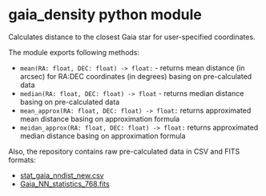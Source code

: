 # gaia_density python module
Calculates distance to the closest Gaia star for user-specified coordinates.

The module exports following methods:

- `mean(RA: float, DEC: float) -> float:` - returns mean distance (in arcsec) for RA:DEC coordinates (in degrees) basing on pre-calculated data
- `median(RA: float, DEC: float) -> float` - returns median distance basing on pre-calculated data
- `mean_approx(RA: float, DEC: float) -> float:` returns approximated mean distance basing on approximation formula
- `meidan_approx(RA: float, DEC: float) -> float:` returns approximated median distance basing on approximation formula

Also, the repository contains raw pre-calculated data in CSV and FITS formats:

- [stat_gaia_nndist_new.csv](https://github.com/noncath/gaia_density/raw/refs/heads/main/stat_gaia_nndist_new.csv)
- [Gaia_NN_statistics_768.fits](https://github.com/noncath/gaia_density/raw/refs/heads/main/Gaia_NN_statistics_768.fits)

